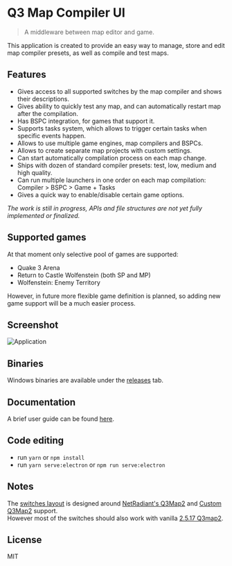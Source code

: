 # Q3 Map Compiler UI
> A middleware between map editor and game.

This application is created to provide an easy way to manage, store and edit map compiler presets, as well as compile and test maps. 

## Features
* Gives access to all supported switches by the map compiler and shows their descriptions. 
* Gives ability to quickly test any map, and can automatically restart map after the compilation.
* Has BSPC integration, for games that support it. 
* Supports tasks system, which allows to trigger certain tasks when specific events happen.
* Allows to use multiple game engines, map compilers and BSPCs.
* Allows to create separate map projects with custom settings.
* Can start automatically compilation process on each map change.
* Ships with dozen of standard compiler presets: test, low, medium and high quality.
* Can run multiple launchers in one order on each map compilation: Compiler > BSPC > Game + Tasks
* Gives a quick way to enable/disable certain game options.

*The work is still in progress, APIs and file structures are not yet fully implemented or finalized.*

## Supported games
At that moment only selective pool of games are supported:
* Quake 3 Arena
* Return to Castle Wolfenstein (both SP and MP)
* Wolfenstein: Enemy Territory

However, in future more flexible game definition is planned, so adding new game support will be a much easier process. 

## Screenshot
![Application](../master/data/doc/assets/app.png)

## Binaries
Windows binaries are available under the [releases](https://github.com/isRyven/map-compiler-ui/releases) tab.

## Documentation
A brief user guide can be found [here](https://github.com/isRyven/map-compiler-ui/blob/master/data/doc/application.md).

## Code editing
* run `yarn` or `npm install`
* run `yarn serve:electron` or `npm run serve:electron`

## Notes
The [switches layout](../master/data/switches-layout.json) is designed around [NetRadiant's Q3Map2](https://github.com/Garux/netradiant-custom/releases) and [Custom Q3Map2](https://github.com/isRyven/map-compiler) support.  
However most of the switches should also work with vanilla [2.5.17 Q3map2](http://icculus.org/gtkradiant/).

## License
MIT
